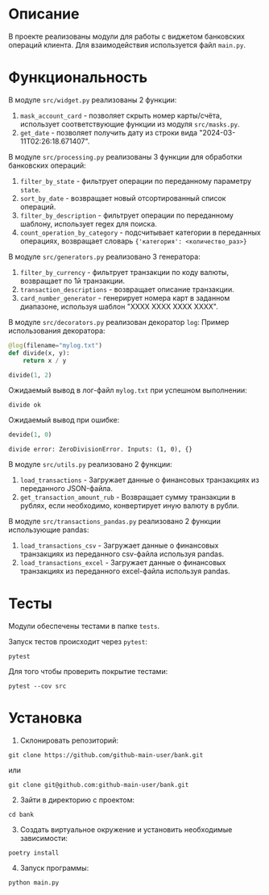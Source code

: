 # Описание
В проекте реализованы модули для работы с виджетом банковских операций клиента.
Для взаимодействия используется файл `main.py`.

# Функциональность
В модуле `src/widget.py` реализованы 2 функции:
1. `mask_account_card` - позволяет скрыть номер карты/счёта, использует соответствующие функции из модуля `src/masks.py`.
2. `get_date` - позволяет получить дату из строки вида "2024-03-11T02:26:18.671407".

В модуле `src/processing.py` реализованы 3 функции для обработки банковских операций:
1. `filter_by_state` - фильтрует операции по переданному параметру `state`.
2. `sort_by_date` - возвращает новый отсортированный список операций.
3. `filter_by_description` - фильтрует операции по переданному шаблону, использует regex для поиска.
4. `count_operation_by_category` - подсчитывает категории в переданных операциях, возвращает словарь `{'категория': <количество_раз>}`

В модуле `src/generators.py` реализовано 3 генератора:
1. `filter_by_currency` - фильтрует транзакции по коду валюты, возвращает по 1й транзакции.
2. `transaction_descriptions` - возвращает описание транзакции.
3. `card_number_generator` - генерирует номера карт в заданном диапазоне, используя шаблон "XXXX XXXX XXXX XXXX".

В модуле `src/decorators.py` реализован декоратор `log`:
Пример использования декоратора:
```python
@log(filename="mylog.txt")
def divide(x, y):
    return x / y

divide(1, 2)
```

Ожидаемый вывод в лог-файл `mylog.txt` при успешном выполнении:
```text
divide ok
```

Ожидаемый вывод при ошибке:
```python
devide(1, 0)
```
```text
divide error: ZeroDivisionError. Inputs: (1, 0), {}
```

В модуле `src/utils.py` реализовано 2 функции:
1. `load_transactions` - Загружает данные о финансовых транзакциях из переданного JSON-файла.
2. `get_transaction_amount_rub` - Возвращает сумму транзакции в рублях, если необходимо, конвертирует иную валюту в рубли.

В модуле `src/transactions_pandas.py` реализовано 2 функции использующие pandas:
1. `load_transactions_csv` - Загружает данные о финансовых транзакциях из переданного csv-файла используя pandas.
2. `load_transactions_excel` - Загружает данные о финансовых транзакциях из переданного excel-файла используя pandas.

# Тесты
Модули обеспечены тестами в папке `tests`.

Запуск тестов происходит через `pytest`:
```shell
pytest
```
Для того чтобы проверить покрытие тестами:
```shell
pytest --cov src
```

# Установка

1. Склонировать репозиторий:
```shell
git clone https://github.com/github-main-user/bank.git
```
или
```shell
git clone git@github.com:github-main-user/bank.git
```

2. Зайти в директорию с проектом:
```shell
cd bank
```

3. Создать виртуальное окружение и установить необходимые зависимости:
```shell
poetry install
```

4. Запуск программы:
```shell
python main.py
```
